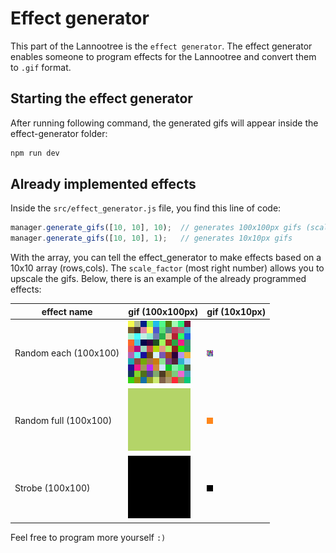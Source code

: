 # Effect generator

This part of the Lannootree is the `effect generator`. The effect generator enables someone to program effects for the Lannootree and convert them to `.gif` format.

## Starting the effect generator

After running following command, the generated gifs will appear inside the effect-generator folder:

```bash
npm run dev
```

## Already implemented effects

Inside the `src/effect_generator.js` file, you find this line of code: 

```js
manager.generate_gifs([10, 10], 10);  // generates 100x100px gifs (scaled from 10x10)
manager.generate_gifs([10, 10], 1);   // generates 10x10px gifs
```

With the array, you can tell the effect_generator to make effects based on a 10x10 array (rows,cols). The `scale_factor` (most right number) allows you to upscale the gifs. Below, there is an example of the already programmed effects:

| effect name | gif (100x100px)| gif (10x10px)|
|---|---|---|
| Random each (100x100) | ![random_each_100x100.gif](gifs/random_each_100x100.gif) | ![random_each_10x10.gif](gifs/random_each_10x10.gif) |
| Random full (100x100) | ![random_full_100x100.gif](gifs/random_full_100x100.gif) | ![random_full_10x10.gif](gifs/random_full_10x10.gif) |
| Strobe (100x100) | ![strobe_100x100.gif](gifs/strobe_100x100.gif) | ![strobe_10x10.gif](gifs/strobe_10x10.gif) |

Feel free to program more yourself `:)`
